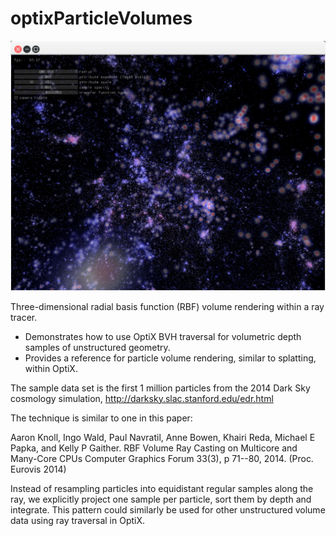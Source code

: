 optixParticleVolumes
==========

![Particle volume rendering](./optixParticleVolumes.png)

Three-dimensional radial basis function (RBF) volume rendering within a ray tracer. 
- Demonstrates how to use OptiX BVH traversal for volumetric depth samples of unstructured geometry. 
- Provides a reference for particle volume rendering, similar to splatting, within OptiX.

The sample data set is the first 1 million particles from the 2014 Dark Sky cosmology simulation, 
http://darksky.slac.stanford.edu/edr.html

The technique is similar to one in this paper:

Aaron Knoll, Ingo Wald, Paul Navratil, Anne Bowen, Khairi Reda, Michael E Papka, and Kelly P Gaither.
RBF Volume Ray Casting on Multicore and Many-Core CPUs
Computer Graphics Forum 33(3), p 71--80, 2014. (Proc. Eurovis 2014)

Instead of resampling particles into equidistant regular samples along the ray, we explicitly project one sample per particle, sort them by depth and integrate. This pattern could similarly be used for other unstructured volume data using ray traversal in OptiX. 

